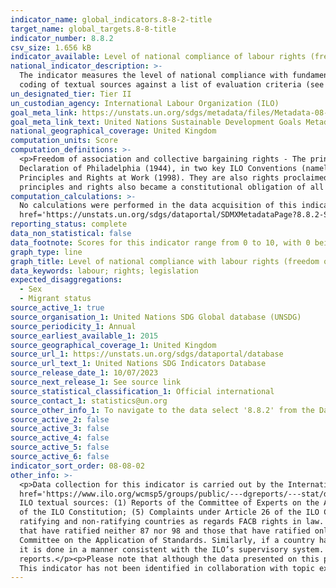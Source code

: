 ```yaml
---
indicator_name: global_indicators.8-8-2-title
target_name: global_targets.8-8-title
indicator_number: 8.8.2
csv_size: 1.656 kB
indicator_available: Level of national compliance of labour rights (freedom of association and collective bargaining) based on International Labour Organization (ILO) textual sources and national legislation
national_indicator_description: >-
  The indicator measures the level of national compliance with fundamental rights at work (freedom of association and collective bargaining rights) based on six international ILO supervisory body textual sources and also on national legislation. Indicator scores are obtained from the
  coding of textual sources against a list of evaluation criteria (see <a href='https://unstats.un.org/sdgs/metadata/?Text=&Goal=8&Target=8.8'>global metadata</a> for further details).
un_designated_tier: Tier II
un_custodian_agency: International Labour Organization (ILO)
goal_meta_link: https://unstats.un.org/sdgs/metadata/files/Metadata-08-08-02.pdf
goal_meta_link_text: United Nations Sustainable Development Goals Metadata (PDF 72.8 KB)
national_geographical_coverage: United Kingdom
computation_units: Score
computation_definitions: >-
  <p>Freedom of association and collective bargaining rights - The principles of freedom of association and collective bargaining (FACB) are and have long been at the core of the ILO’s normative foundations. These foundations have been established in the ILO’s Constitution (1919), the ILO
  Declaration of Philadelphia (1944), in two key ILO Conventions (namely the Freedom of Association and Protection of the Right to Organise Convention, 1948 (No. 87) and the Right to Organise and Collective Bargaining Convention, 1949 (No. 98)) and the ILO Declaration on Fundamental
  Principles and Rights at Work (1998). They are also rights proclaimed in the Universal Declaration of Human Rights (1948) and other international and regional human rights instruments. With the adoption of the 1998 ILO Declaration, the promotion and realization of these fundamental
  principles and rights also became a constitutional obligation of all ILO member States.</p><p>
computation_calculations: >-
  No calculations were performed in the data acquisition of this indicator as appropriate data was readily available in the final format specified by this indicator. For further details of how the scores were calculated by the source, please see section 4.c Method of computation of the <a
  href='https://unstats.un.org/sdgs/dataportal/SDMXMetadataPage?8.8.2-SL_LBR_NTLCPL'>source metadata</a>. This method produces a normalised score ranging in value from 0 - 10, the best and worst possible scores respectively.
reporting_status: complete
data_non_statistical: false
data_footnote: Scores for this indicator range from 0 to 10, with 0 being the best possible score (indicating higher levels of compliance with FACB rights) and 10 being the worst score (indicating lower levels of compliance with FACB rights).
graph_type: line
graph_title: Level of national compliance with labour rights (freedom of association and collective bargaining) based on International Labour Organization (ILO) textual sources and national legislation
data_keywords: labour; rights; legislation
expected_disaggregations:
  - Sex
  - Migrant status
source_active_1: true
source_organisation_1: United Nations SDG Global database (UNSDG)
source_periodicity_1: Annual
source_earliest_available_1: 2015
source_geographical_coverage_1: United Kingdom
source_url_1: https://unstats.un.org/sdgs/dataportal/database
source_url_text_1: United Nations SDG Indicators Database
source_release_date_1: 10/07/2023
source_next_release_1: See source link
source_statistical_classification_1: Official international
source_contact_1: statistics@un.org
source_other_info_1: To navigate to the data select '8.8.2' from the Data Series, and 'United Kingdom of Great Britain and Northern Ireland' from Countries, then click 'Show table'. Download the available excel file, and navigate to the tab entitled "Record format".
source_active_2: false
source_active_3: false
source_active_4: false
source_active_5: false
source_active_6: false
indicator_sort_order: 08-08-02
other_info: >-
  <p>Data collection for this indicator is carried out by the International Labour Organization (ILO) and is based on the coding of relevant textual sources against a list of evaluation criteria (see Table 1 of the <a
  href='https://www.ilo.org/wcmsp5/groups/public/---dgreports/---stat/documents/meetingdocument/wcms_648636.pdf'>Resolution concerning the methodology of the SDG indicator 8.8.2 on labour rights</a> publication) and then converting the coding into indicators. The method makes use of six
  ILO textual sources: (1) Reports of the Committee of Experts on the Application of Conventions and Recommendations; (2) Reports of the Conference Committee on the Application of Standards; (3) Country Baselines Under the ILO Declaration Annual Review; (4) Representations under Article 24
  of the ILO Constitution; (5) Complaints under Article 26 of the ILO Constitution; (6) Report on the Committee on Freedom of Association.</p><p>For non-ratifying countries, the method also codes relevant national legislation with the goal to offset information asymmetries between
  ratifying and non-ratifying countries as regards FACB rights in law. Ratifying countries are defined as those that have ratified both Conventions 87 and 98, in which case its national legislation is not coded. Non-ratifying countries, on the other hand, fall into two categories, those
  that have ratified neither 87 nor 98 and those that have ratified only one of these Conventions. If a country has ratified only 87, its national legislation is coded for violations pertaining to 98, as violations under 87 fall under the remit of the ILO’s Committee of Experts as well as
  Committee on the Application of Standards. Similarly, if a country has ratified only 98, its national legislation is coded for violations pertaining to 87.</p><p>The coding of national legislation is carried out in close collaboration with the International Labour Office to ensure that
  it is done in a manner consistent with the ILO’s supervisory system. In addition, countries may also make available information on national legislation when reporting on this indicator through Voluntary National Reports or national reporting platforms or any other national
  reports.</p><p>Please note that although the data presented on this page are provided by the UN and match the <a href='https://unstats.un.org/sdgs/metadata/?Text=&Goal=8&Target=8.8'>global metadata</a>, the data are estimated.</p><p> Data follows the UN specification for this indicator.
  This indicator has not been identified in collaboration with topic experts.
---
```

